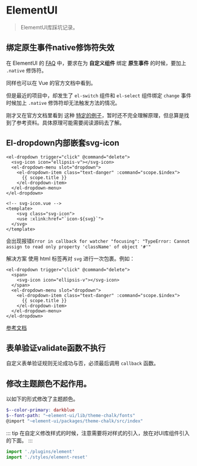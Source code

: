 # ElementUI

> ElememtUI库踩坑记录。

## 绑定原生事件native修饰符失效

在 ElementUI 的 [FAQ](https://github.com/ElemeFE/element/blob/dev/FAQ.md) 中，要求在为 **自定义组件** 绑定 **原生事件** 的时候，要加上 `.native` 修饰符。

同样也可以在 Vue 的官方文档中看到。

但是最近的项目中，却发生了 `el-switch` 组件和 `el-select` 组件绑定 `change` 事件时候加上 `.native` 修饰符却无法触发方法的情况。

刚才又在官方文档里看到 这种 [特定的例子](https://cn.vuejs.org/v2/guide/components-custom-events.html#%E5%B0%86%E5%8E%9F%E7%94%9F%E4%BA%8B%E4%BB%B6%E7%BB%91%E5%AE%9A%E5%88%B0%E7%BB%84%E4%BB%B6)，暂时还不完全理解原理，但总算是找到了参考资料。具体原理可能需要阅读源码去了解。

## El-dropdown内部嵌套svg-icon

``` vue
<el-dropdown trigger="click" @command="delete">
  <svg-icon icon="ellipsis-v"></svg-icon>
  <el-dropdown-menu slot="dropdown">
    <el-dropdown-item class="text-danger" :command="scope.$index">
      {{ scope.title }}
    </el-dropdown-item>
  </el-dropdown-menu>
</el-dropdown>
```

```vue
<!-- svg-icon.vue -->
<template>
	<svg class="svg-icon">
  	<use :xlink:href="`icon-${svg}`">
  </svg>
</template>
```

会出现报错`Error in callback for watcher "focusing": "TypeError: Cannot assign to read only property 'className' of object '#'"`

解决方案 使用 html 标签再对 `svg` 进行一次包裹。例如：

``` vue
<el-dropdown trigger="click" @command="delete">
  <span>
  	<svg-icon icon="ellipsis-v"></svg-icon>
  </span>
  <el-dropdown-menu slot="dropdown">
    <el-dropdown-item class="text-danger" :command="scope.$index">
      {{ scope.title }}
    </el-dropdown-item>
  </el-dropdown-menu>
</el-dropdown>
```

[参考文档](https://github.com/ElemeFE/element/issues/13453#issuecomment-441138145)

## 表单验证validate函数不执行

自定义表单验证规则无论成功与否，必须最后调用 `callback` 函数。

## 修改主题颜色不起作用。

以如下的形式修改了主题颜色。

``` scss
$--color-primary: darkblue
$--font-path: "~element-ui/lib/theme-chalk/fonts"
@import "~element-ui/packages/theme-chalk/src/index"
```

::: tip
在自定义修改样式的时候，注意需要将对样式的引入，放在对UI库组件引入的下面。
:::

``` js
import './plugins/element'
import './styles/element-reset'
```
